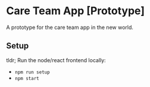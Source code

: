 # Care Team App [Prototype]

A prototype for the care team app in the new world.

## Setup

tldr; Run the node/react frontend locally:
- `npm run setup`
- `npm start`
